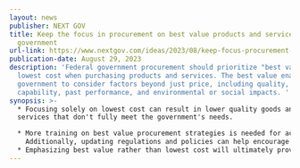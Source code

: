 ```yaml
---
layout: news
publisher: NEXT GOV
title: Keep the focus in procurement on best value products and services for the
  government
url-link: https://www.nextgov.com/ideas/2023/08/keep-focus-procurement-best-value-products-and-services-government/389824/
publication-date: August 29, 2023
description: 'Federal government procurement should prioritize "best value" over
  lowest cost when purchasing products and services. The best value enables the
  government to consider factors beyond just price, including quality, technical
  capability, past performance, and environmental or social impacts. '
synopsis: >-
  * Focusing solely on lowest cost can result in lower quality goods and
  services that don't fully meet the government's needs.

  * More training on best value procurement strategies is needed for acquisition professionals.\
    Additionally, updating regulations and policies can help encourage a best value approach.
  * Emphasizing best value rather than lowest cost will ultimately provide taxpayers with higher quality, more innovative, and more sustainable solutions from government contractors.
---
```

